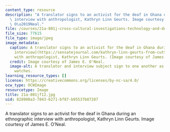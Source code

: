 ```yaml
---
content_type: resource
description: "A translator signs to an activist for the deaf in Ghana during an ethnographic\
  \ interview with anthropologist, Kathryn Linn Geurts. Image courtesy of James E.\
  \ O\u2019Neal."
file: /courses/21a-801j-cross-cultural-investigations-technology-and-development-fall-2012/828908a378436271bf87b95537b87287_21a-801jf12.jpg
file_size: 77615
file_type: image/jpeg
image_metadata:
  caption: A translator signs to an activist for the deaf in Ghana during an [ethnographic
    interview](https://sensatejournal.com/kathryn-linn-geurts-from-cutting-room-floor/)
    with anthropologist, Kathryn Linn Geurts. (Image courtesy of James E. O'Neal.)
  credit: Image courtesy of James E. O'Neal.
  image-alt: A translator and interview subject sign to one another as an anthropologist
    watches.
learning_resource_types: []
license: https://creativecommons.org/licenses/by-nc-sa/4.0/
ocw_type: OCWImage
resourcetype: Image
title: 21a-801jf12.jpg
uid: 828908a3-7843-6271-bf87-b95537b87287
---
```

A translator signs to an activist for the deaf in Ghana during an ethnographic interview with anthropologist, Kathryn Linn Geurts. Image courtesy of James E. O’Neal.